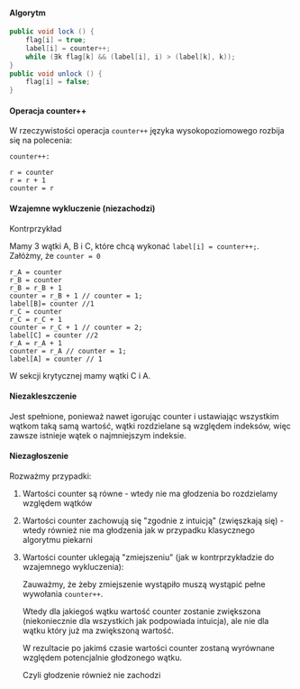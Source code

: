 #### Algorytm

```java
public void lock () {
    flag[i] = true;
    label[i] = counter++;
    while (∃k flag[k] && (label[i], i) > (label[k], k));
}
public void unlock () {
    flag[i] = false;
}
```

#### Operacja counter++


W rzeczywistości operacja `counter++` języka wysokopoziomowego rozbija się na polecenia:

```
counter++:

r = counter
r = r + 1
counter = r

```




#### Wzajemne wykluczenie (niezachodzi)

Kontrprzykład

Mamy 3 wątki A, B i C, które chcą wykonać `label[i] = counter++;`. Załóżmy, że `counter = 0`
```
r_A = counter
r_B = counter
r_B = r_B + 1
counter = r_B + 1 // counter = 1;
label[B]= counter //1
r_C = counter
r_C = r_C + 1
counter = r_C + 1 // counter = 2;
label[C] = counter //2
r_A = r_A + 1
counter = r_A // counter = 1;
label[A] = counter // 1
```
W sekcji krytycznej mamy wątki C i A.

#### Niezakleszczenie

Jest spełnione, ponieważ nawet igorując counter i ustawiając wszystkim wątkom taką samą wartość, wątki rozdzielane są względem indeksów, więc zawsze istnieje wątek o najmniejszym indeksie.

#### Niezagłoszenie 

Rozważmy przypadki:

1. Wartości counter są równe - wtedy nie ma głodzenia bo rozdzielamy względem wątków
2. Wartości counter zachowują się "zgodnie z intuicją" (zwięszkają się) - wtedy również nie ma głodzenia jak w przypadku klasycznego algorytmu piekarni
3. Wartości counter uklegają "zmiejszeniu" (jak w kontrprzykładzie do wzajemnego wykluczenia):
    
    Zauważmy, że żeby zmiejszenie wystąpiło muszą wystąpić pełne wywołania `counter++`.
    
    Wtedy dla jakiegoś wątku wartość counter zostanie zwiększona (niekoniecznie dla wszystkich jak podpowiada intuicja), ale nie dla wątku który już ma zwiększoną wartość.
    
    W rezultacie po jakimś czasie wartości counter zostaną wyrównane względem potencjalnie głodzonego wątku.
    
    Czyli głodzenie również nie zachodzi